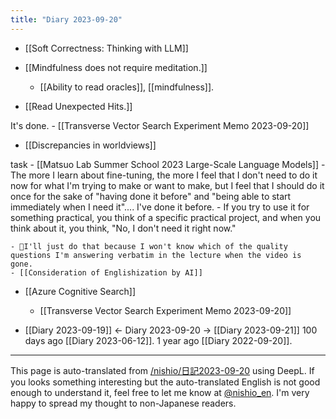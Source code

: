 ```yaml
---
title: "Diary 2023-09-20"
---
```



- [[Soft Correctness: Thinking with LLM]]


- [[Mindfulness does not require meditation.]]
    - [[Ability to read oracles]], [[mindfulness]].

- [[Read Unexpected Hits.]]

It's done.
    - [[Transverse Vector Search Experiment Memo 2023-09-20]]

- [[Discrepancies in worldviews]]



task
    - [[Matsuo Lab Summer School 2023 Large-Scale Language Models]]
    - The more I learn about fine-tuning, the more I feel that I don't need to do it now for what I'm trying to make or want to make, but I feel that I should do it once for the sake of "having done it before" and "being able to start immediately when I need it".... I've done it before.
        - If you try to use it for something practical, you think of a specific practical project, and when you think about it, you think, "No, I don't need it right now."

    - 🍅I'll just do that because I won't know which of the quality questions I'm answering verbatim in the lecture when the video is gone.
    - [[Consideration of Englishization by AI]]
- [[Azure Cognitive Search]]
    - [[Transverse Vector Search Experiment Memo 2023-09-20]]




- [[Diary 2023-09-19]] ← Diary 2023-09-20 → [[Diary 2023-09-21]]
100 days ago [[Diary 2023-06-12]].
1 year ago [[Diary 2022-09-20]].
---
This page is auto-translated from [/nishio/日記2023-09-20](https://scrapbox.io/nishio/日記2023-09-20) using DeepL. If you looks something interesting but the auto-translated English is not good enough to understand it, feel free to let me know at [@nishio_en](https://twitter.com/nishio_en). I'm very happy to spread my thought to non-Japanese readers.
